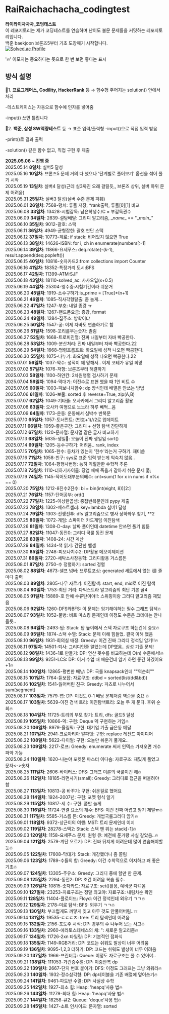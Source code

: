 # RaiRaichachacha_codingtest
**라이라이차차차_코딩테스트**
<br/>
이 레포지토리는 제가 코딩테스트를 연습하며 
난이도 불문
문제들을 커밋하는 레포지토리입니다.
<br/>
백준 baekjoon 브론즈5부터 기초 도장깨기 시작합니다.<br/>
[![Solved.ac Profile](http://mazassumnida.wtf/api/v2/generate_badge?boj=sealion)](https://solved.ac/sealion/)

'🔥' 이모지는 중요하다는 뜻으로 한 번 보면 좋다는 표시

## 방식 설명

🦖1. **프로그래머스, Codility, HackerRank** 등 → 함수형
주어지는 solution() 안에서 처리

-테스트케이스는 자동으로 함수에 인자를 넣어줌

-input() 쓰면 틀립니다

🦕2. **백준, 삼성 SW역량테스트** 등 → 표준 입력/출력형
-input()으로 직접 입력 받음

-print()로 결과 출력

-solution() 같은 함수 없고, 직접 구현 후 제출

**2025.05.06 ~ 진행 중** <br/>
2025.05.14 **8일차**: 실버5 달성 <br/>
2025.05.16 **10일차**: 브론즈5 문제 거의 다 했으나 '단계별로 풀어보기' 옵션을 섞어 풀기 시작<br/>
2025.05.19 **13일차**: 실버4 달성(근데 실3까진 오래 걸릴듯,, 브론즈 상위, 실버 하위 문제 어려움)<br/>
2025.05.31 **25일차**: 실버3 달성(실버 수준 문제 파훼)<br/>
2025.06.01 **26일차**: 7568-덩치: 튜플 저장, \*rank출력, 튜플[0][1] 비교 <br/>
2025.06.08 **33일차**: 13428-시험감독: 남은학생수/C = 부감독관수 <br/>
2025.06.09 **34일차**: 2839-설탕배달: 그리디 알고리즘, \__name__ == "\__main__"<br/>
2025.06.10 **35일차**: 9012-괄호: 스택<br/>
2025.06.11 **36일차**: 4949-균형잡힌: 괄호 판단 스택<br/>
2025.06.12 **37일차**: 10773-제로: if stack: 비어있지 않으면 True <br/>
2025.06.13 **38일차**: 14626-ISBN: for i, ch in enumerate(numbers[:-1] <br/>
2025.06.14 **39일차**: 11866-요세푸스: deq.rotate(-(k-1), result.append(deq.popleft()) <br/>
2025.06.15 **40일차**: 10816-숫자카드2:from collections import Counter<br/>
2025.06.16 **41일차**: 18352-특정거리 도시:BFS<br/>
2025.06.17 **42일차**: 11399-ATM:SJF<br/>
2025.06.18 **43일차**: 18110-solved_ac: 사사오입(x+0.5)<br/>
2025.06.19 **44일차**: 25304-영수증:시험기간이라 쉬운거<br/>
2025.06.20 **45일차**: 1919-소수구하기:is_prime = [True]*(n+1)<br/>
2025.06.21 **46일차**: 1085-직사각형탈출: 좀 놀게...<br/>
2025.06.22 **47일차**: 1247-부호: 내일 종강 ㅠ<br/>
2025.06.23 **48일차**: 1267-핸드폰요금: 종강, format<br/>
2025.06.24 **49일차**: 1284-집주소: 방학이댜<br/>
2025.06.25 **50일차**: 1547-공: 이제 자바도 연습하기로 함<br/>
2025.06.26 **51일차**: 1598-꼬리를무는숫자: 졸림<br/>
2025.06.27 **52일차**: 1668-트로피진열: 진짜 내일부터 자바 빡공한다.<br/>
2025.06.28 **53일차**: 1009-분산처리: 진짜 내일부터 자바 빡공한다.22<br/>
2025.06.29 **54일차**: 1668-명령프롬프트: 화요일에 성적 나오면 빡공한다.<br/>
2025.06.30 **55일차**: 1075-나누기: 화요일에 성적 나오면 빡공한다.22<br/>
2025.07.01 **56일차**: 1037-약수: 성적이 꽤 망해서.. 이제 코테가 유일 희망<br/>
2025.07.02 **57일차**: 1076-저항: 브론즈부터 해결하기<br/>
2025.07.03 **58일차**: 1100-하얀칸: 2차원행렬 검사하기 문제<br/>
2025.07.04 **59일차**: 1094-막대기: 이진수로 표현 했을 때 1인 비트 수<br/>
2025.07.05 **60일차**: 1003-피보나치함수: dp 방식인데 배열은 안쓰는 방법<br/>
2025.07.06 **61일차**: 1026-보물: sorted 후 reverse=True, zip(A,B) <br/>
2025.07.07 **62일차**: 1049-기타줄: 오사카에서 그리디 알고리즘 활용<br/>
2025.07.08 **63일차**: 오사카 여행으로 노느라 하루 빼먹...음<br/>
2025.07.09 **64일차**: 1173-운동: 운동해서 심박수 반복문<br/>
2025.07.10 **65일차**: 1057-토너먼트: (번호+1)//2로 업데이트<br/>
2025.07.11 **66일차**: 1059-좋은구간: 그리디 + 선형 탐색 간단하게<br/>
2025.07.12 **67일차**: 1120-문자열: 문자열 같은 글자 비교하기<br/>
2025.07.13 **68일차**: 5635-생일🎂: 오늘이 진짜 생일임 sort()<br/>
2025.07.14 **69일차**: 1205-등수구하기: 어려움.. rank, index <br/>
2025.07.15 **70일차**: 1065-한수: 등차가 있는지 '한수'라는거 구하기. 재미씀<br/>
2025.07.16 **71일차**: 1058-친구: sys로 표준 입력 받는게 익숙치 않음..<br/>
2025.07.17 **72일차**: 1064-평행사변형: 능히 익힐만한 수학적 추론<br/>
2025.07.18 **73일차**: 1110-더하기사이클: 장염 때매 죽을거 같아서 쉬운 문제 풂;<br/>
2025.07.19 **74일차**: 1145-적어도대부분의배수: cnt=sum(1 for x in nums if n%x == 0)<br/>
2025.07.20 **75일차**: 1212-8진수2진수: bi = bin(int(eight, 8))[2:]<br/>
2025.07.21 **76일차**: 1157-단어공부: ord() <br/>
2025.07.22 **77일차**: 1225-이상한곱셈: 중첩반복문인데 pypy 제출<br/>
2025.07.23 **78일차**: 1302-베스트셀러: key=lambda 실버1 달성<br/>
2025.07.24 **79일차**: 1303-전쟁전투: dfs 알고리즘으로 병사 상하좌우 찾기, **2<br/>
2025.07.25 **80일차**: 1072-게임: 스파이더 카드게임 이진탐색<br/>
2025.07.26 **81일차**: 1308-D-day: 날짜 풀이인데 datetime 안쓰면 풀기 힘듦<br/>
2025.07.27 **82일차**: 11047-동전0: 그리디 국룰 동전 문제<br/>
2025.07.28 **83일차**: 1408-24: 시간 계산<br/>
2025.07.29 **84일차**: 1434-책 읽기: 간단한 뺄셈<br/>
2025.07.30 **85일차**: 2748-피보나치수2: DP활용 메모이제이션<br/>
2025.07.31 **86일차**: 2720-세탁소사장동혁: 그리디활용 거스름돈<br/>
2025.08.01 **87일차**: 2750-수 정렬하기: sorted 정렬 <br/>
2025.08.02 **88일차**: 4673-셀프 넘버: 브루트포싱: generated 세트에서 없는 i를 줄마다 출력<br/>
2025.08.03 **89일차**: 2805-나무 자르기: 이진탐색: start, end, mid로 이진 탐색<br/>
2025.08.04 **90일차**: 1753-최단 거리: 다익스트라 알고리즘의 최단 기본 골4<br/>
2025.08.05 **91일차**: 15889-호 안에 수류탄이야!!: 스위핑이랑 그리디 알고리즘 재밌음<br/>
2025.08.06 **92일차**: 1260-DFS와BFS: 이 문제는 암기해야하는 필수 그래프 탐색🔥 <br/>
2025.08.07 **93일차**: 1052-물병: 비트 마스킹 문제인데 이정도 수준은 코테에는 안나올듯..<br/>
2025.08.08 **94일차**: 2493-탑: Stack: 탑 높이에서 스택 자료구조 하는건데 중요🔥<br/>
2025.08.09 **95일차**: 1874-스택 수열: Stack: 문제 이해 힘들었. 결국 이해 했음<br/>
2025.08.10 **96일차**: 1931-회의실 배정: Greedy: 이건 진짜 그리디 정석임 암기!!🔥<br/>
2025.08.11 **97일차**: 14501-퇴사: 그리디인줄 알았는데 DP였음.. 삼성 기출 문제!<br/>
2025.08.12 **98일차**: 1436-1로 만들기: DP: 연산 횟수를 비교하는데 O(n) 수준에서!🔥<br/>
2025.08.13 **99일차**: 9251-LCS: DP: 이거 수업 때 배운건데 암기 하면 좋긴 하겠어요 +1🔥<br/>
2025.08.14 **100일차**: 12865-평번한 배낭: DP: 국룰 knapsack인데 ""역순회""<br/>
2025.08.15 **101일차**: 1764-듣보잡: 자료구조: ddbd = sorted(list(dd&bd))<br/>
2025.08.16 **102일차**: 1541-잃어버린 친구: Greedy: 파츠로 나누어서 sum(segment)<br/>
2025.08.17 **103일차**: 7579-앱: DP: 이것도 0-1 배낭 문제처럼 역순을 중요 🔥<br/>
2025.08.17 **103일차**: 5639-이진 검색 트리: 이진탐색트리: 오늘 두 개 푼다. 후위 순회🔥<br/>
2025.08.18 **104일차**: 11725-트리의 부모 찾기: 트리, dfs: 골드5 달성 <br/>
2025.08.19 **105일차**: 10866-덱: 구현: Deque 덱 구현하는 거임🔥<br/>
2025.08.20 **106일차**: 8979-올림픽: 구현: 대기업 기출 금은동 메달<br/>
2025.08.21 **107일차**: 2941-크로아티아 알파벳: 구현: replace 레전드 아이디어<br/>
2025.08.22 **108일차**: 5622-다이얼: 구현: 오늘만 쉬운거 풀게요..<br/>
2025.08.23 **109일차**: 2217-로프: Greedy: enumerate 써서 인덱스 가져오면 개수 파악 가능<br/>
2025.08.24 **110일차**: 1620-나는야 포켓몬 마스터 이다솜: 자료구조: 재밌게 풀었고 문자<->숫자 <br/>
2025.08.25 **111일차**: 2606-바이러스: DFS: 그래프 이론의 국룰이긴 해🔥 <br/>
2025.08.26 **112일차**: 18185-라면사기(small): Greedy: 그리디로 접근을 떠올려야 함 <br/>
2025.08.27 **113일차**: 10813-공 바꾸기: 구현: 쉬운걸로 했어요<br/>
2025.08.28 **114일차**: 1924-2007년: 구현: 포멧 형식 알기<br/>
2025.08.29 **115일차**: 10817-세 수: 구현: 쫌만 놀게<br/>
2025.08.30 **116일차**: 11724-연결 요소의 개수: BFS: 이건 진짜 어렵고 암기 제발ㅠ🔥<br/>
2025.08.31 **117일차**: 5585-거스름 돈: Greedy: 개쌉국룰그리디 암기🔥<br/>
2025.09.01 **118일차**: 9372-상근이의 여행: MST: 트리 문제인데 이지<br/>
2025.09.02 **119일차**: 28278-스택2: Stack: 스택 맨 위는 stack[-1]🔥<br/>
2025.09.03 **120일차**: 1158-요세푸스 문제: 원형 큐: 예전에 푼거랑 사실 같았음..🔥<br/>
2025.09.04 **121일차**: 2579-계단 오르기: DP: 진짜 뒤지게 어려운데 많이 연습해야할듯🔥<br/>
2025.09.05 **122일차**: 17608-막대기: Stack: 개강했더니 좀 쫄림<br/>
2025.09.06 **123일차**: 1789-수들의 합: Greedy: 이건 수학적으로 이지하고 꽤 좋은 기초🔥<br/>
2025.09.07 **124일차**: 13305-주유소: Greedy: 그리디 중에 할만 한 문제.<br/>
2025.09.08 **125일차**: 2294-동전2: DP: 조건 어려움 복습 필수.<br/>
2025.09.09 **126일차**: 10815-숫자카드: 자료구조: set()활용, 예비군 다녀옴 <br/>
2025.09.10 **127일차**: 23253-자료구조는 정말 최고야: 자료구조: 내림차순 확인<br/>
2025.09.11 **128일차**: 11404-플로이드: Floyd: 이건 정석인데 외우기 ㄱㄱ🔥<br/>
2025.09.12 **129일차**: 2178-미로 탐색: BFS: 외우기 ㄱㄱ🔥<br/>
2025.09.13 **130일차**: 부끄럽게도 까맣게 잊고 아무 것도 안풀어버림..ㅠ<br/>
2025.09.14 **131일차**: 19535-ㄷㄷㄷㅈ: tree: 트리 탐색인데 어려움<br/>
2025.09.15 **132일차**: 2156-포도주 시식: DP: 경우의 수 나누어 보는 사고🔥<br/>
2025.09.16 **133일차**: 2960-에라토스테네스의 체: ": 새로운 알고리즘🔥<br/>
2025.09.17 **134일차**: 11726-2xn 타일링: DP: 기본적인 점화식<br/>
2025.09.18 **135일차**: 1149-RGB거리: DP: 코드는 쉬워도 발상이 너무 어려움<br/>
2025.09.19 **136일차**: 9095-1,2,3 더하기: DP: 코드는 쉬워도 발상이 너무 어려움<br/>
2025.09.20 **137일차**: 1966-프린터큐: Queue: 이정도 자료구조는 풀 수 있어야..<br/>
2025.09.21 **138일차**: 111053-가긴증수열: DP: 이중반복 dp<br/>
2025.09.22 **139일차**: 2667-단지 번호 붙이기: DFS: 이정도 그래프는 그냥 외워라🔥<br/>
2025.09.23 **140일차**: 1932-정수삼각형: DP: dp테이블을 기존 배열에 덮어쓰기🔥<br/>
2025.09.24 **141일차**: 9461-파도반 수열: DP: 사실상 수학<br/>
2025.09.25 **142일차**: 1927-최소 힙: Heap: 'heapq'사용 법🔥<br/>
2025.09.26 **143일차**: 11279-최대 힙: Heap: 'heapq'사용 법🔥<br/>
2025.09.27 **144일차**: 18258-큐2: Queue: 'deque'사용 법🔥<br/>
2025.09.28 **145일차**: 1427-소트 인사이드: 문자열: sorted<br/>


